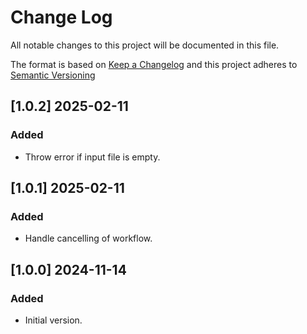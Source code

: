 # Change Log

All notable changes to this project will be documented in this file.

The format is based on [Keep a Changelog](http://keepachangelog.com/) and this project adheres to [Semantic Versioning](https://semver.org/)


## [1.0.2] 2025-02-11

### Added

- Throw error if input file is empty.


## [1.0.1] 2025-02-11

### Added

- Handle cancelling of workflow.


## [1.0.0] 2024-11-14

### Added

- Initial version.

